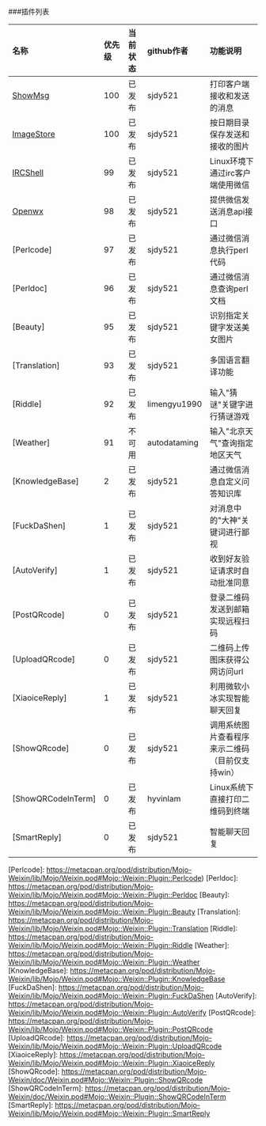 ###插件列表

|名称                | 优先级  |当前状态    |github作者   | 功能说明                 
|:-------------------|:--------|:-----------|:------------|:----------------------------
|[ShowMsg]           |100      |已发布      |sjdy521      |打印客户端接收和发送的消息
|[ImageStore]        |100      |已发布      |sjdy521      |按日期目录保存发送和接收的图片
|[IRCShell]          |99       |已发布      |sjdy521      |Linux环境下通过irc客户端使用微信
|[Openwx]            |98       |已发布      |sjdy521      |提供微信发送消息api接口
|[Perlcode]          |97       |已发布      |sjdy521      |通过微信消息执行perl代码
|[Perldoc]           |96       |已发布      |sjdy521      |通过微信消息查询perl文档
|[Beauty]            |95       |已发布      |sjdy521      |识别指定关键字发送美女图片
|[Translation]       |93       |已发布      |sjdy521      |多国语言翻译功能
|[Riddle]            |92       |已发布      |limengyu1990 |输入"猜谜"关键字进行猜谜游戏
|[Weather]           |91       |不可用      |autodataming |输入"北京天气"查询指定地区天气
|[KnowledgeBase]     |2        |已发布      |sjdy521      | 通过微信消息自定义问答知识库
|[FuckDaShen]        |1        |已发布      |sjdy521      |对消息中的"大神"关键词进行鄙视
|[AutoVerify]        |1        |已发布      |sjdy521      |收到好友验证请求时自动批准同意
|[PostQRcode]        |0        |已发布      |sjdy521      |登录二维码发送到邮箱实现远程扫码
|[UploadQRcode]      |0        |已发布      |sjdy521      |二维码上传图床获得公网访问url
|[XiaoiceReply]      |1        |已发布      |sjdy521      |利用微软小冰实现智能聊天回复
|[ShowQRcode]        |0        |已发布      |sjdy521      |调用系统图片查看程序来示二维码（目前仅支持win）
|[ShowQRCodeInTerm]  |0        |已发布      |hyvinlam     |Linux系统下直接打印二维码到终端
|[SmartReply]        |0        |已发布      |sjdy521      |智能聊天回复

[ShowMsg]: https://metacpan.org/pod/distribution/Mojo-Weixin/lib/Mojo/Weixin.pod#Mojo::Weixin::Plugin::ShowMsg
[ImageStore]: https://metacpan.org/pod/distribution/Mojo-Weixin/lib/Mojo/Weixin.pod#Mojo::Weixin::Plugin::ImageStore
[IRCShell]: https://metacpan.org/pod/distribution/Mojo-Weixin/lib/Mojo/Weixin.pod#Mojo::Weixin::Plugin::IRCShell
[Openwx]: https://metacpan.org/pod/distribution/Mojo-Weixin/lib/Mojo/Weixin.pod#Mojo::Weixin::Plugin::Openwx
[Perlcode]: https://metacpan.org/pod/distribution/Mojo-Weixin/lib/Mojo/Weixin.pod#Mojo::Weixin::Plugin::Perlcode)
[Perldoc]: https://metacpan.org/pod/distribution/Mojo-Weixin/lib/Mojo/Weixin.pod#Mojo::Weixin::Plugin::Perldoc
[Beauty]: https://metacpan.org/pod/distribution/Mojo-Weixin/lib/Mojo/Weixin.pod#Mojo::Weixin::Plugin::Beauty
[Translation]: https://metacpan.org/pod/distribution/Mojo-Weixin/lib/Mojo/Weixin.pod#Mojo::Weixin::Plugin::Translation
[Riddle]: https://metacpan.org/pod/distribution/Mojo-Weixin/lib/Mojo/Weixin.pod#Mojo::Weixin::Plugin::Riddle
[Weather]: https://metacpan.org/pod/distribution/Mojo-Weixin/lib/Mojo/Weixin.pod#Mojo::Weixin::Plugin::Weather
[KnowledgeBase]: https://metacpan.org/pod/distribution/Mojo-Weixin/lib/Mojo/Weixin.pod#Mojo::Weixin::Plugin::KnowledgeBase 
[FuckDaShen]: https://metacpan.org/pod/distribution/Mojo-Weixin/lib/Mojo/Weixin.pod#Mojo::Weixin::Plugin::FuckDaShen
[AutoVerify]: https://metacpan.org/pod/distribution/Mojo-Weixin/lib/Mojo/Weixin.pod#Mojo::Weixin::Plugin::AutoVerify
[PostQRcode]: https://metacpan.org/pod/distribution/Mojo-Weixin/lib/Mojo/Weixin.pod#Mojo::Weixin::Plugin::PostQRcode
[UploadQRcode]: https://metacpan.org/pod/distribution/Mojo-Weixin/lib/Mojo/Weixin.pod#Mojo::Weixin::Plugin::UploadQRcode
[XiaoiceReply]: https://metacpan.org/pod/distribution/Mojo-Weixin/lib/Mojo/Weixin.pod#Mojo::Weixin::Plugin::XiaoiceReply
[ShowQRcode]: https://metacpan.org/pod/distribution/Mojo-Weixin/doc/Weixin.pod#Mojo::Weixin::Plugin::ShowQRcode
[ShowQRCodeInTerm]: https://metacpan.org/pod/distribution/Mojo-Weixin/doc/Weixin.pod#Mojo::Weixin::Plugin::ShowQRCodeInTerm
[SmartReply]: https://metacpan.org/pod/distribution/Mojo-Weixin/lib/Mojo/Weixin.pod#Mojo::Weixin::Plugin::SmartReply
